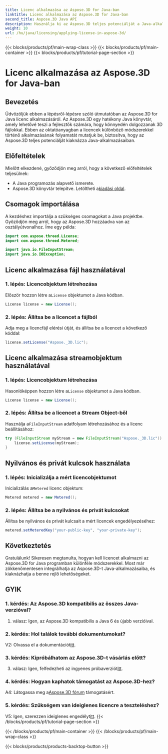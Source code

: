 ```yaml
---
title: Licenc alkalmazása az Aspose.3D for Java-ban
linktitle: Licenc alkalmazása az Aspose.3D for Java-ban
second_title: Aspose.3D Java API
description: Használja ki az Aspose.3D teljes potenciálját a Java-alkalmazásokban, ha követi a licencek alkalmazásáról szóló átfogó útmutatónkat.
weight: 10
url: /hu/java/licensing/applying-license-in-aspose-3d/
---
```


{{< blocks/products/pf/main-wrap-class >}}
{{< blocks/products/pf/main-container >}}
{{< blocks/products/pf/tutorial-page-section >}}

# Licenc alkalmazása az Aspose.3D for Java-ban

## Bevezetés

Üdvözöljük ebben a lépésről-lépésre szóló útmutatóban az Aspose.3D for Java licenc alkalmazásáról. Az Aspose.3D egy hatékony Java könyvtár, amely lehetővé teszi a fejlesztők számára, hogy könnyedén dolgozzanak 3D fájlokkal. Ebben az oktatóanyagban a licencek különböző módszerekkel történő alkalmazásának folyamatát mutatjuk be, biztosítva, hogy az Aspose.3D teljes potenciálját kiaknázza Java-alkalmazásaiban.

## Előfeltételek

Mielőtt elkezdené, győződjön meg arról, hogy a következő előfeltételek teljesülnek:

- A Java programozás alapvető ismerete.
-  Aspose.3D könyvtár telepítve. Letöltheti a[kiadási oldal](https://releases.aspose.com/3d/java/).

## Csomagok importálása

A kezdéshez importálja a szükséges csomagokat a Java projektbe. Győződjön meg arról, hogy az Aspose.3D hozzáadva van az osztályútvonalhoz. Íme egy példa:

```java
import com.aspose.threed.License;
import com.aspose.threed.Metered;

import java.io.FileInputStream;
import java.io.IOException;
```

## Licenc alkalmazása fájl használatával

### 1. lépés: Licencobjektum létrehozása

 Először hozzon létre a`License` objektumot a Java kódban.

```java
License license = new License();
```

### 2. lépés: Állítsa be a licencet a fájlból

Adja meg a licencfájl elérési útját, és állítsa be a licencet a következő kóddal:

```java
license.setLicense("Aspose._3D.lic");
```

## Licenc alkalmazása streamobjektum használatával

### 1. lépés: Licencobjektum létrehozása

 Hasonlóképpen hozzon létre a`License` objektumot a Java kódban.

```java
License license = new License();
```

### 2. lépés: Állítsa be a licencet a Stream Object-ből

 Használja a`FileInputStream` adatfolyam létrehozásához és a licenc beállításához:

```java
try (FileInputStream myStream = new FileInputStream("Aspose._3D.lic")) {
    license.setLicense(myStream);
}
```

## Nyilvános és privát kulcsok használata

### 1. lépés: Inicializálja a mért licencobjektumot

 Inicializálás a`Metered` licenc objektum:

```java
Metered metered = new Metered();
```

### 2. lépés: Állítsa be a nyilvános és privát kulcsokat

Állítsa be nyilvános és privát kulcsait a mért licencek engedélyezéséhez:

```java
metered.setMeteredKey("your-public-key", "your-private-key");
```

## Következtetés

Gratulálunk! Sikeresen megtanulta, hogyan kell licencet alkalmazni az Aspose.3D for Java programban különféle módszerekkel. Most már zökkenőmentesen integrálhatja az Aspose.3D-t Java-alkalmazásaiba, és kiaknázhatja a benne rejlő lehetőségeket.

## GYIK

### 1. kérdés: Az Aspose.3D kompatibilis az összes Java-verzióval?

1. válasz: Igen, az Aspose.3D kompatibilis a Java 6 és újabb verzióival.

### 2. kérdés: Hol találok további dokumentumokat?

 V2: Olvassa el a dokumentációt[itt](https://reference.aspose.com/3d/java/).

### 3. kérdés: Kipróbálhatom az Aspose.3D-t vásárlás előtt?

 3. válasz: Igen, felfedezheti az ingyenes próbaverziót[itt](https://releases.aspose.com/).

### 4. kérdés: Hogyan kaphatok támogatást az Aspose.3D-hez?

 A4: Látogassa meg a[Aspose.3D fórum](https://forum.aspose.com/c/3d/18) támogatásért.

### 5. kérdés: Szükségem van ideiglenes licencre a teszteléshez?

 V5: Igen, szerezzen ideiglenes engedélyt[itt](https://purchase.aspose.com/temporary-license/).
{{< /blocks/products/pf/tutorial-page-section >}}

{{< /blocks/products/pf/main-container >}}
{{< /blocks/products/pf/main-wrap-class >}}

{{< blocks/products/products-backtop-button >}}
